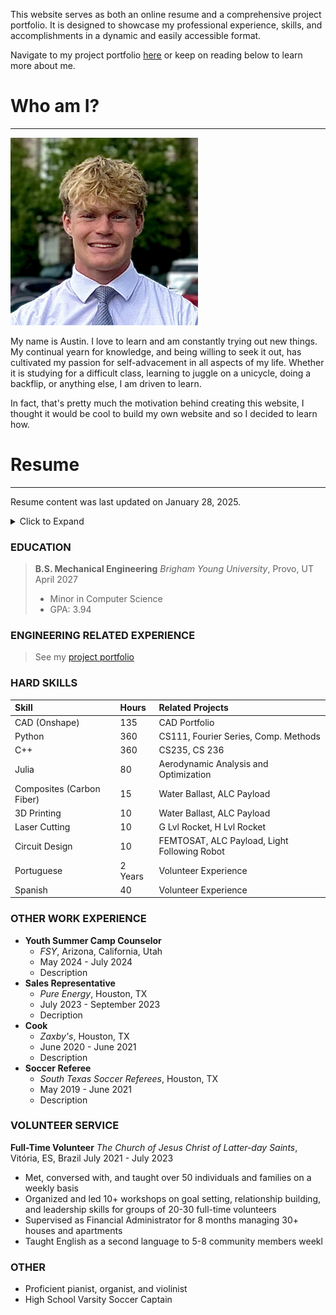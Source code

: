 This website serves as both an online resume and a comprehensive project portfolio. It is designed to showcase my professional experience, skills, and accomplishments in a dynamic and easily accessible format.

Navigate to my project portfolio [here](./project-portfolio-home.html) or keep on reading below to learn more about me.

# Who am I?

* * *


<img src="Images/profile.jpg" alt="Profile Picture" width="300" height="300">

My name is Austin. I love to learn and am constantly trying out new things. My continual yearn for knowledge, and being willing to seek it out, has cultivated my passion for self-advacement in all aspects of my life. Whether it is studying for a difficult class, learning to juggle on a unicycle, doing a backflip, or anything else, I am driven to learn. 

In fact, that's pretty much the motivation behind creating this website, I thought it would be cool to build my own website and so I decided to learn how.
<!-- Add in a link to a fun section about my hobbies, interests, and other stuff. -->

# Resume

* * *

Resume content was last updated on January 28, 2025.

<details>
    <summary>Click to Expand</summary>
    <p># will this work?
    
    > trying to do  block quote with html
    >
    > did it work?
    </p>
</details>

### EDUCATION

> **B.S. Mechanical Engineering**
> _Brigham Young University_, Provo, UT
> April 2027
> * Minor in Computer Science
> * GPA: 3.94

### ENGINEERING RELATED EXPERIENCE

> See my [project portfolio](./project-portfolio-home.html)

### HARD SKILLS

| Skill | Hours | Related Projects |
|:-------------|:----------|:--------|
| CAD (Onshape) | 135 | CAD Portfolio |
| Python | 360 | CS111, Fourier Series, Comp. Methods |
| C++ | 360 | CS235, CS 236 |
| Julia | 80 | Aerodynamic Analysis and Optimization |
| Composites (Carbon Fiber) | 15 | Water Ballast, ALC Payload |
| 3D Printing | 10 |  Water Ballast, ALC Payload |
| Laser Cutting | 10 | G Lvl Rocket, H Lvl Rocket |
| Circuit Design | 10 | FEMTOSAT, ALC Payload, Light Following Robot |
| Portuguese | 2 Years | Volunteer Experience |
| Spanish | 40 | Volunteer Experience |

### OTHER WORK EXPERIENCE

- **Youth Summer Camp Counselor**
    - _FSY_, Arizona, California, Utah
    - May 2024 - July 2024
    - Description
- **Sales Representative**
    - _Pure Energy_, Houston, TX
    - July 2023 - September 2023
    - Decription
- **Cook**
    - _Zaxby's_, Houston, TX
    - June 2020 - June 2021
    - Description
- **Soccer Referee**
    - _South Texas Soccer Referees_, Houston, TX
    - May 2019 - June 2021
    - Description

### VOLUNTEER SERVICE

**Full-Time Volunteer**
_The Church of Jesus Christ of Latter-day Saints_, Vitória, ES, Brazil
July 2021 - July 2023
* Met, conversed with, and taught over 50 individuals and families on a weekly basis
* Organized and led 10+ workshops on goal setting, relationship building, and leadership skills for
groups of 20-30 full-time volunteers
* Supervised as Financial Administrator for 8 months managing 30+ houses and apartments
* Taught English as a second language to 5-8 community members weekl

### OTHER

* Proficient pianist, organist, and violinist
* High School Varsity Soccer Captain